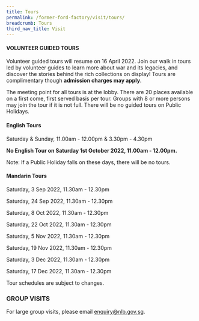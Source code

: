 ```yaml
---
title: Tours
permalink: /former-ford-factory/visit/tours/
breadcrumb: Tours
third_nav_title: Visit
---
```

#### VOLUNTEER GUIDED TOURS

Volunteer guided tours will resume on 16 April 2022.  Join our walk in tours led by volunteer guides to learn more about war and its legacies, and discover the stories behind the rich collections on display!  Tours are complimentary though **admission charges may apply**.

The meeting point for all tours is at the lobby.  There are 20 places available on a first come, first served basis per tour.  Groups with 8 or more persons may join the tour if it is not full.  There will be no guided tours on Public Holidays.  

#### **English Tours**
Saturday & Sunday, 11.00am - 12.00pm & 3.30pm - 4.30pm

**No English Tour on Saturday 1st October 2022,
11.00am - 12.00pm.**

Note: If a Public Holiday falls on these days, there will be no tours.

#### **Mandarin Tours**

Saturday, 3 Sep 2022, 11.30am - 12.30pm

Saturday, 24 Sep 2022, 11.30am - 12.30pm

Saturday, 8 Oct 2022, 11.30am - 12.30pm

Saturday, 22 Oct 2022, 11.30am - 12.30pm

Saturday, 5 Nov 2022, 11.30am - 12.30pm

Saturday, 19 Nov 2022, 11.30am - 12.30pm

Saturday, 3 Dec 2022, 11.30am - 12.30pm

Saturday, 17 Dec 2022, 11.30am - 12.30pm

Tour schedules are subject to changes.


### GROUP VISITS

For large group visits, please email enquiry@nlb.gov.sg.